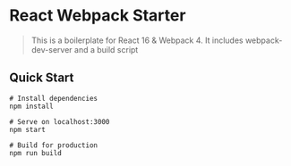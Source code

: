 # React Webpack Starter

> This is a boilerplate for React 16 & Webpack 4. It includes webpack-dev-server and a build script

## Quick Start

```command line
# Install dependencies
npm install

# Serve on localhost:3000
npm start

# Build for production
npm run build
```
